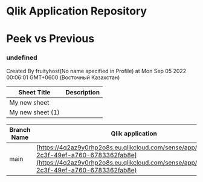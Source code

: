 # Qlik Application Repository 
# Peek vs Previous
### undefined
Created By fruityhost(No name specified in Profile) at Mon Sep 05 2022 00:06:01 GMT+0600 (Восточный Казахстан)




Sheet Title | Description
------------ | -------------
My new sheet|
My new sheet (1)|



Branch Name|Qlik application
---|---
main|[https://4q2az9y0rhp2o8s.eu.qlikcloud.com/sense/app/42a60bb7-2c3f-49ef-a760-6783362fab8e](https://4q2az9y0rhp2o8s.eu.qlikcloud.com/sense/app/42a60bb7-2c3f-49ef-a760-6783362fab8e)